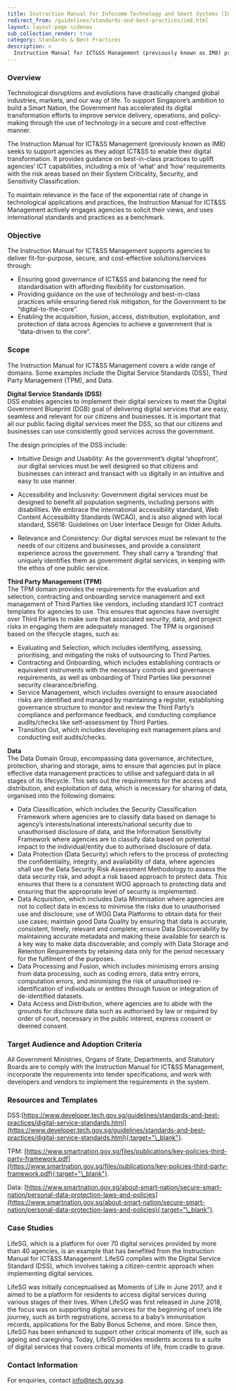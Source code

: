 ```yaml
---
title: Instruction Manual for Infocomm Technology and Smart Systems (ICT&SS) Management
redirect_from: /guidelines/standards-and-best-practices/im8.html
layout: layout-page-sidenav
sub_collection_render: true
category: Standards & Best Practices
description: >
  Instruction Manual for ICT&SS Management (previously known as IM8) provides policies, standards, and guidelines to govern agencies’ adoption of  ICT&SS systems.
---
```



### Overview

Technological disruptions and evolutions have drastically changed global industries, markets, and our way of life. To support Singapore’s ambition to build a Smart Nation, the Government has accelerated its digital transformation efforts to improve service delivery, operations, and policy-making through the use of technology in a secure and cost-effective manner. 

The Instruction Manual for ICT&SS Management (previously known as IM8) seeks to support agencies as they adopt ICT&SS to enable their digital transformation. It provides guidance on best-in-class practices to uplift agencies’ ICT capabilities, including a mix of ‘what’ and ‘how’ requirements with the risk areas based on their System Criticality, Security, and Sensitivity Classification.  

To maintain relevance in the face of the exponential rate of change in technological applications and practices, the Instruction Manual for ICT&SS Management actively engages agencies to solicit their views, and uses international standards and practices as a benchmark.  

### Objective

The Instruction Manual for ICT&SS Management supports agencies to deliver fit-for-purpose, secure, and cost-effective solutions/services through:
-	Ensuring good governance of ICT&SS and balancing the need for standardisation with affording flexibility for customisation.
-	Providing guidance on the use of technology and best-in-class practices while ensuring tiered risk mitigation, for the Government to be “digital-to-the-core”.
-	Enabling the acquisition, fusion, access, distribution, exploitation, and protection of data across Agencies to achieve a government that is “data-driven to the core”.

### Scope

The Instruction Manual for ICT&SS Management covers a wide range of domains. Some examples include the Digital Service Standards (DSS), Third Party Management (TPM), and Data.

**Digital Service Standards (DSS)**<br>
DSS enables agencies to implement their digital services to meet the Digital Government Blueprint (DGB) goal of delivering digital services that are easy, seamless and relevant for our citizens and businesses.  It is important that all our public facing digital services meet the DSS, so that our citizens and businesses can use consistently good services across the government.

The design principles of the DSS include:

- Intuitive Design and Usability: As the government’s digital ‘shopfront’, our digital services must be well designed so that citizens and businesses can interact and transact with us digitally in an intuitive and easy to use manner.

- Accessibility and Inclusivity: Government digital services must be designed to benefit all population segments, including persons with disabilities. We embrace the international accessibility standard, Web Content Accessibility Standards (WCAG), and is also aligned with local standard, SS618: Guidelines on User Interface Design for Older Adults. 

- Relevance and Consistency: Our digital services must be relevant to the needs of our citizens and businesses, and provide a consistent experience across the government. They shall carry a ‘branding’ that uniquely identifies them as government digital services, in keeping with the ethos of one public service.  

**Third Party Management (TPM)**<br>
The TPM domain provides the requirements for the evaluation and selection, contracting and onboarding service management and exit management of Third Parties like vendors, including standard ICT contract templates for agencies to use. This ensures that agencies have oversight over Third Parties to make sure that associated security, data, and project risks in engaging them are adequately managed. The TPM is organised based on the lifecycle stages, such as:
- Evaluating and Selection, which includes identifying, assessing, prioritising, and mitigating the risks of outsourcing to Third Parties.
- Contracting and Onboarding, which includes establishing contracts or equivalent instruments with the necessary controls and governance requirements, as well as onboarding of Third Parties like personnel security clearance/briefing.
- Service Management, which includes oversight to ensure associated risks are identified and managed by maintaining a register, establishing governance structure to monitor and review the Third Party’s compliance and performance feedback, and conducting compliance audits/checks like self-assessment by Third Parties.
- Transition Out, which includes developing exit management plans and conducting exit audits/checks.

**Data**<br>
The Data Domain Group, encompassing data governance, architecture, protection, sharing and storage, aims to ensure that agencies put in place effective data management practices to utilise and safeguard data in all stages of its lifecycle. This sets out the requirements for the access and distribution, and exploitation of data, which is necessary for sharing of data, organised into the following domains:
- Data Classification, which includes the Security Classification Framework where agencies are to classify data based on damage to agency’s interests/national interests/national security due to unauthorised disclosure of data, and the Information Sensitivity Framework where agencies are to classify data based on potential impact to the individual/entity due to authorised disclosure of data. 
- Data Protection (Data Security) which refers to the process of protecting the confidentiality, integrity, and availability of data, where agencies shall use the Data Security Risk Assessment Methodology to assess the data security risk, and adopt a risk based approach to protect data. This ensures that there is a consistent WOG approach to protecting data and ensuring that the appropriate level of security is implemented.
- Data Acquisition, which includes Data Minimisation where agencies are not to collect data in excess to minimise the risks due to unauthorised use and disclosure; use of WOG Data Platforms to obtain data for their use cases; maintain good Data Quality by ensuring that data is accurate, consistent, timely, relevant and complete; ensure Data Discoverability by maintaining accurate metadata and making these available for search is a key way to make data discoverable; and comply with Data Storage and Retention Requirements by retaining data only for the period necessary for the fulfilment of the purposes.
- Data Processing and Fusion, which includes minimising errors arising from data processing, such as coding errors, data entry errors, computation errors, and minimising the risk of unauthorised re-identification of individuals or entities through fusion or integration of de-identified datasets.
- Data Access and Distribution, where agencies are to abide with the grounds for disclosure data such as authorised by law or required by order of court, necessary in the public interest, express consent or deemed consent.

### Target Audience and Adoption Criteria

All Government Ministries, Organs of State, Departments, and Statutory Boards are to comply with the Instruction Manual for ICT&SS Management, incorporate the requirements into  tender specifications, and work with developers and vendors to implement the requirements in the system.

### Resources and Templates

DSS:[https://www.developer.tech.gov.sg/guidelines/standards-and-best-practices/digital-service-standards.html](https://www.developer.tech.gov.sg/guidelines/standards-and-best-practices/digital-service-standards.html){:target="\_blank"}.

TPM: [https://www.smartnation.gov.sg/files/publications/key-policies-third-party-framework.pdf](https://www.smartnation.gov.sg/files/publications/key-policies-third-party-framework.pdf){:target="\_blank"}.

Data: [https://www.smartnation.gov.sg/about-smart-nation/secure-smart-nation/personal-data-protection-laws-and-policies](https://www.smartnation.gov.sg/about-smart-nation/secure-smart-nation/personal-data-protection-laws-and-policies){:target="\_blank"}.

### Case Studies

LifeSG, which is a platform for over 70 digital services provided by more than 40 agencies, is an example that has benefited from the Instruction Manual for ICT&SS Management. LifeSG complies with the Digital Service Standard (DSS), which involves taking a citizen-centric approach when implementing digital services.

LifeSG was initially conceptualised as Moments of Life in June 2017, and it aimed to be a platform for residents to access digital services during various stages of their lives. When LifeSG was first released in June 2018, the focus was on supporting digital services for the beginning of one’s life journey, such as birth registrations, access to a baby’s immunisation records, applications for the Baby Bonus Scheme, and more. Since then, LifeSG has been enhanced to support other critical moments of life, such as ageing and caregiving. Today, LifeSG provides residents access to a suite of digital services that covers critical moments of life, from cradle to grave.

### Contact Information

For enquiries, contact <info@tech.gov.sg>.

